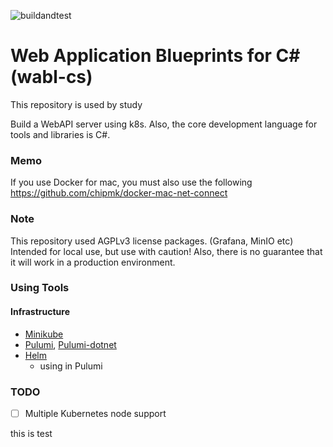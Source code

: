 ![buildandtest](https://github.com/konnta0/wabl-cs/actions/workflows/test.yml/badge.svg)

# Web Application Blueprints for C# (wabl-cs)
This repository is used by study

Build a WebAPI server using k8s. 
Also, the core development language for tools and libraries is C#.

### Memo
If you use Docker for mac, you must also use the following
https://github.com/chipmk/docker-mac-net-connect

### Note
This repository used AGPLv3 license packages. (Grafana, MinIO etc)
Intended for local use, but use with caution!
Also, there is no guarantee that it will work in a production environment.

### Using Tools

#### Infrastructure
- [Minikube](https://github.com/kubernetes/minikube)
- [Pulumi](https://www.pulumi.com/), [Pulumi-dotnet](https://github.com/pulumi/pulumi-dotnet)
- [Helm](https://github.com/helm/helm)
  - using in Pulumi


### TODO
* [ ] Multiple Kubernetes node support


this is test